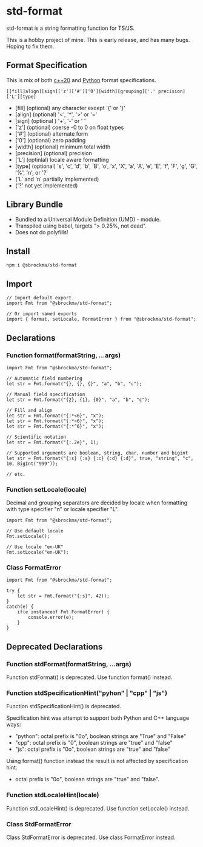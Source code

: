 # std-format

std-format is a string formatting function for TS/JS.

This is a hobby project of mine. This is early release, and has many bugs. Hoping to fix them.

## Format Specification

This is mix of both [c++20](https://en.cppreference.com/w/cpp/utility/format/spec) and
[Python](https://docs.python.org/3/library/string.html#formatspec) format specifications.

    [[fill]align][sign]['z']['#']['0'][width][grouping]['.' precision]['L'][type]

* [fill] (optional) any character except '{' or '}'
* [align] (optional) '<', '^', '>' or '='
* [sign] (optional ) '+', '-' or ' '
* ['z'] (optional) coerse -0 to 0 on float types
* ['#'] (optional) alternate form
* ['0'] (optional) zero padding
* [width] (optional) minimum total width
* [precision] (optional) precision
* ['L'] (optinlal) locale aware formatting
* [type] (optional) 's', 'c', 'd', 'b', 'B', 'o', 'x', 'X', 'a', 'A', 'e', 'E', 'f', 'F', 'g', 'G', '%', 'n', or '?'
* ('L' and 'n' partially implemented)
* ('?' not yet implemented)

## Library Bundle

- Bundled to a Universal Module Definition (UMD) - module.
- Transpiled using babel, targets "> 0.25%, not dead".
- Does not do polyfills!

## Install

    npm i @sbrockma/std-format

## Import

    // Import default export.
    import Fmt from "@sbrockma/std-format";

    // Or import named exports
    import { format, setLocale, FormatError } from "@sbrockma/std-format";

## Declarations

### Function format(formatString, ...args)

    import Fmt from "@sbrockma/std-format";

    // Automatic field numbering
    let str = Fmt.format("{}, {}, {}", "a", "b", "c");

    // Manual field specification
    let str = Fmt.format("{2}, {1}, {0}", "a", "b", "c");

    // Fill and align
    let str = Fmt.format("{:*<6}", "x");
    let str = Fmt.format("{:*>6}", "x");
    let str = Fmt.format("{:*^6}", "x");

    // Scientific notation
    let str = Fmt.format("{:.2e}", 1);

    // Supported arguments are boolean, string, char, number and bigint
    let str = Fmt.format("{:s} {:s} {:c} {:d} {:d}", true, "string", "c", 10, BigInt("999"));

    // etc.

### Function setLocale(locale)

Decimal and grouping separators are decided by locale when formatting with type specifier "n" or locale specifier "L".

    import Fmt from "@sbrockma/std-format";

    // Use default locale
    Fmt.setLocale();

    // Use locale "en-UK"
    Fmt.setLocale("en-UK");

### Class FormatError

    import Fmt from "@sbrockma/std-format";

    try {
        let str = Fmt.format("{:s}", 42));
    } 
    catch(e) {
        if(e instanceof Fmt.FormatError) {
            console.error(e);
        }
    }

## Deprecated Declarations

### Function stdFormat(formatString, ...args)

Function stdFormat() is deprecated. Use function format() instead.

### Function stdSpecificationHint("pyhon" | "cpp" | "js")

Function stdSpecificationHint() is deprecated.

Specification hint was attempt to support both Python and C++ language ways:
 * "python": octal prefix is "0o", boolean strings are "True" and "False"
 * "cpp": octal prefix is "0", boolean strings are "true" and "false"
 * "js": octal prefix is "0o", boolean strings are "true" and "false"

Using format() function instead the result is not affected by specification hint:
 * octal prefix is "0o", boolean strings are "true" and "false".

### Function stdLocaleHint(locale)

Function stdLocaleHint() is deprecated. Use function setLocale() instead.

### Class StdFormatError

Class StdFormatError is deprecated. Use class FormatError instead.
